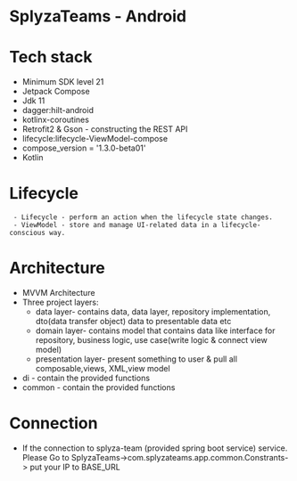 # SplyzaTeams - Android

# Tech stack 
- Minimum SDK level 21
- Jetpack Compose
- Jdk 11
- dagger:hilt-android
- kotlinx-coroutines
- Retrofit2 & Gson - constructing the REST API
- lifecycle:lifecycle-ViewModel-compose
-  compose_version = '1.3.0-beta01'
-  Kotlin

 # Lifecycle
     - Lifecycle - perform an action when the lifecycle state changes.
     - ViewModel - store and manage UI-related data in a lifecycle-conscious way.
# Architecture
- MVVM Architecture
- Three project layers:
  - data layer- contains  data, data layer, repository implementation, dto(data transfer object) data to presentable data etc
  - domain layer-  contains   model that contains data like interface for repository, business logic, use case(write logic & connect view model)
  - presentation layer- present something to user & pull all composable,views, XML,view model
- di - contain the provided functions
- common - contain the provided functions

# Connection
 - If the connection to splyza-team (provided spring boot service) service. Please Go to SplyzaTeams->com.splyzateams.app.common.Constrants-> put your IP to BASE_URL 

